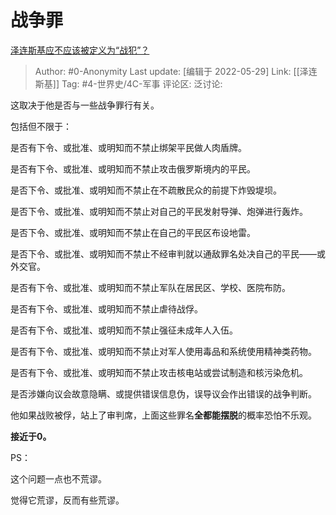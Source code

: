 # 战争罪
[泽连斯基应不应该被定义为“战犯”？](https://www.zhihu.com/question/529444185/answer/2505947733)

> Author: #0-Anonymity
> Last update: [编辑于 2022-05-29]
> Link: [[泽连斯基]]
> Tag: #4-世界史/4C-军事
> 评论区:
> 泛讨论:

这取决于他是否与一些战争罪行有关。

包括但不限于：

是否有下令、或批准、或明知而不禁止绑架平民做人肉盾牌。

是否有下令、或批准、或明知而不禁止攻击俄罗斯境内的平民。

是否下令、或批准、或明知而不禁止在不疏散民众的前提下炸毁堤坝。

是否下令、或批准、或明知而不禁止对自己的平民发射导弹、炮弹进行轰炸。

是否下令、或批准、或明知而不禁止在自己的平民区布设地雷。

是否下令、或批准、或明知而不禁止不经审判就以通敌罪名处决自己的平民——或外交官。

是否有下令、或批准、或明知而不禁止军队在居民区、学校、医院布防。

是否有下令、或批准、或明知而不禁止虐待战俘。

是否有下令、或批准、或明知而不禁止强征未成年人入伍。

是否有下令、或批准、或明知而不禁止对军人使用毒品和系统使用精神类药物。

是否有下令、或批准、或明知而不禁止攻击核电站或尝试制造和核污染危机。

是否涉嫌向议会故意隐瞒、或提供错误信息伪，误导议会作出错误的战争判断。

他如果战败被俘，站上了审判席，上面这些罪名**全都能摆脱**的概率恐怕不乐观。

**接近于0。**

PS：

这个问题一点也不荒谬。

觉得它荒谬，反而有些荒谬。
